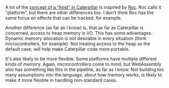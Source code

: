 A lot of the [concept of a "host" in Caterpillar](/daily/2024-07-02) is inspired
by [Roc]. Roc calls it "platform", but there are other differences too. I don't
think Roc has the same focus on effects that can be tracked, for example.

Another difference (as far as I know) is, that as far as Caterpillar is
concerned, access to heap memory is I/O. This has some advantages. Dynamic
memory allocation is not desirable in every situation (think microcontrollers,
for example). Not treating access to the heap as the default case, will help
make Caterpillar code more portable.

It's also likely to be more flexible. Some platforms have multiple different
kinds of memory. Again, microcontrollers come to mind; but WebAssembly also has
something like this in the pipeline, as far as I know. Not building too many
assumptions into the language, about how memory works, is likely to make it more
flexible in handling non-standard cases.

[Roc]: https://www.roc-lang.org/
